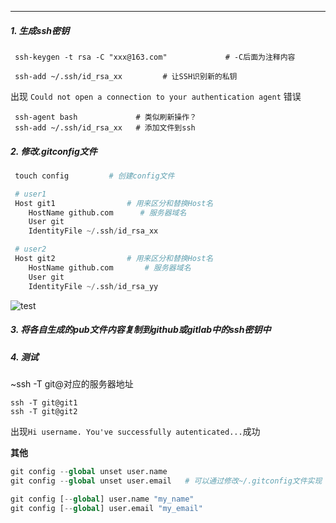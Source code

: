 ﻿***
##### 1. 生成ssh密钥
~~~~
 ssh-keygen -t rsa -C "xxx@163.com"             # -C后面为注释内容
~~~~
~~~~
 ssh-add ~/.ssh/id_rsa_xx         # 让SSH识别新的私钥
~~~~
 出现 `Could not open a connection to your authentication agent` 错误
~~~~
 ssh-agent bash             # 类似刷新操作？
 ssh-add ~/.ssh/id_rsa_xx   # 添加文件到ssh
~~~~


##### 2. 修改.gitconfig文件
~~~~python
 touch config         # 创建config文件

 # user1
 Host git1                # 用来区分和替换Host名
    HostName github.com      # 服务器域名
    User git 
    IdentityFile ~/.ssh/id_rsa_xx

 # user2
 Host git2                # 用来区分和替换Host名
    HostName github.com       # 服务器域名
    User git 
    IdentityFile ~/.ssh/id_rsa_yy
~~~~
 ![test](https://cl.ly/3L39123U2K2h)


##### 3. 将各自生成的pub文件内容复制到github或gitlab中的ssh密钥中

##### 4. 测试
~ssh -T git@对应的服务器地址
~~~~
ssh -T git@git1
ssh -T git@git2
~~~~
出现`Hi username. You've successfully autenticated...`成功

**其他**
~~~~python
git config --global unset user.name 
git config --global unset user.email   # 可以通过修改~/.gitconfig文件实现

git config [--global] user.name "my_name"
git config [--global] user.email "my_email"
~~~~